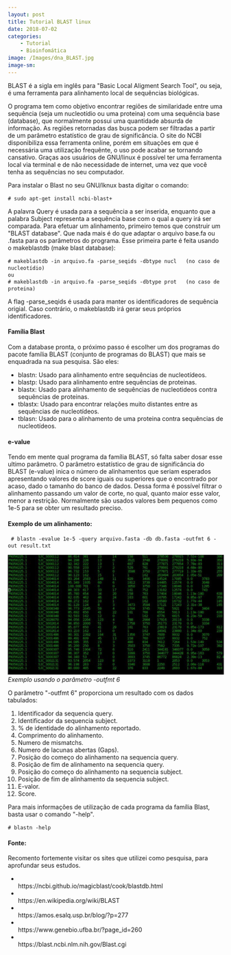 ```yaml
---
layout: post
title: Tutorial BLAST linux
date: 2018-07-02
categories:
    - Tutorial
    - Bioinfomática
image: /Images/dna_BLAST.jpg
image-sm:
---
```


   BLAST é a sigla em inglês para "Basic Local Aligment Search Tool", ou seja, 
é uma ferramenta para alinhamento local de sequências biológicas.

   O programa tem como objetivo encontrar regiões de similaridade entre uma 
sequência (seja um nucleotídio ou uma proteina) com uma sequência base (database), 
que normalmente possui uma quantidade absurda de informação. As regiões retornadas 
das busca podem ser filtradas a partir de um parâmetro estatístico de grau de 
significância.
    O site do NCBI disponibiliza essa ferramenta online, porém em situações em que 
é necessária uma utilização frequênte, o uso  pode acabar se tornando cansativo. 
Graças aos usuários de GNU/linux é possível ter uma ferramenta local via terminal e 
de não necessidade de internet, uma vez que você tenha as sequências no seu computador.
    
   Para instalar o Blast no seu GNU/lknux basta digitar o comando:
	
	# sudo apt-get install ncbi-blast+

   A palavra Query é usada para a sequência a ser inserida, enquanto que a palabra 
Subject representa a sequência base com o qual a query irá ser comparada.
    Para efetuar um alinhamento, primeiro temos que construir um "BLAST database". 
Que nada mais é do que adaptar o arquivo base.fa ou .fasta para os parâmetros do 
programa. Esse primeira parte é feita usando o makeblastdb (make blast database):


	# makeblastdb -in arquivo.fa -parse_seqids -dbtype nucl   (no caso de nucleotídio) 
	ou
	# makeblastdb -in arquivo.fa -parse_seqids -dbtype prot   (no caso de proteina) 



   A flag -parse_seqids é usada para manter os identificadores de sequência origial.
Caso contrário, o makeblastdb irá gerar seus próprios identificadores. 

   <h4>Família Blast</h4>
       Com a database pronta, o próximo passo é escolher um dos programas do pacote 
   família BLAST (conjunto de programas do BLAST) que mais se enquadrada na sua pesquisa. 
       São eles:
   <ul>
     	<li>blastn: Usado para alinhamento entre sequências de nucleotídeos.</li>
     	<li>blastp: Usado para alinhamento entre sequências de proteinas.</li>
     	<li>blastx: Usado para alinhamento de sequências de nucleotideos contra sequências de proteinas.</li>
     	<li>tblastx: Usado para encontrar relações muito distantes entre as sequências de nucleotídeos.</li>
     	<li>tblasn: Usado para o alinhamento de uma proteina contra sequências de nucleotídeos.</li> 
   </ul>

   <h4>e-value</h4>
       Tendo em mente qual programa da família BLAST, só falta saber dosar esse 
    ultimo parâmetro.
       O parâmetro estatístico de grau de significância do BLAST (e-value) inica o 
    número de alinhamentos que seriam esperados apresentando valores de score iguais ou 
    superiores que o encontrado por acaso, dado o tamanho do banco de dados. Dessa forma 
    é possível filtrar o alinhamento passando um valor de corte, no qual, quanto maior 
    esse valor, menor a restrição. Normalmente são usados valores bem pequenos como 1e-5 
    para se obter um resultado preciso.

   <h4>Exemplo de um alinhamento:</h4>
     
     # blastn -evalue 1e-5 -query arquivo.fasta -db db.fasta -outfmt 6 -out result.txt


![](/Images/output_BLAST.jpg)
*Exemplo usando o parâmetro -outfmt 6*

   O parâmetro "-outfmt 6" proporciona um resultado com os dados tabulados:
   <ol>
	<li> Identificador da sequencia query.</li>
	<li> Identificador da sequencia subject.</li>
	<li> % de identidade do alinhamento reportado.</li>
	<li> Comprimento do alinhamento.</li>
	<li> Numero de mismatchs.</li>
	<li> Numero de lacunas abertas (Gaps).</li>
	<li> Posição do começo do alinhamento na sequencia query.</li>
	<li> Posição de fim de alinhamento na sequencia query.</li>
	<li> Posição do começo do alinhamento na sequencia subject.</li>
	<li> Posição de fim de alinhamento da sequencia subject.</li>
	<li> E-valor.</li>
	<li> Score.</li>
    </ol>

   Para mais informações de utilização de cada programa da família Blast, basta usar o comando "-help".
	
	# blastn -help 

   <h4>Fonte:</h4>
   Recomento fortemente visitar os sites que utilizei como pesquisa, para aprofundar seus estudos.
   <ul>
	<li> </li> https://ncbi.github.io/magicblast/cook/blastdb.html
	<li> </li> https://en.wikipedia.org/wiki/BLAST 
	<li> </li> https://amos.esalq.usp.br/blog/?p=277
        <li> </li> https://www.genebio.ufba.br/?page_id=260
        <li> </li> https://blast.ncbi.nlm.nih.gov/Blast.cgi 
   </ul>

